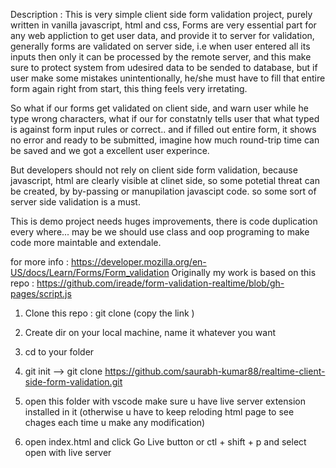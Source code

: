 Description : This is very simple client side form validation project, purely written in vanilla javascript, html and css, Forms are very essential part for any web appliction to get user data, and provide it to server
for validation, generally forms are validated on server side, i.e when user entered all its inputs then only it can be processed by the remote server, and this make sure to protect system from udesired data to be sended to database, but if user make some mistakes unintentionally, he/she must have to fill that entire form again right from start, this thing feels very irretating.

So what if our forms get validated on client side, and warn user while he type wrong characters, what if our
for constatnly tells user that what typed is against form input rules or correct.. and if filled out entire form,
it shows no error and ready to be submitted, imagine how much round-trip time can be saved and we got a excellent
user experince.

But developers should not rely on client side form validation, because javascript, html are clearly visible at clinet side, so some potetial threat can be created, by by-passing or manupilation javascipt code.
so some sort of server side validation is a must.

This is demo project needs huges improvements, there is code duplication every where... may be we should use class and oop programing to make code more maintable and extendale.

for more info : https://developer.mozilla.org/en-US/docs/Learn/Forms/Form_validation
Originally my work is based on this repo : https://github.com/ireade/form-validation-realtime/blob/gh-pages/script.js

1. Clone this repo : git clone (copy the link )

2. Create dir on your local machine, name it whatever you want

3. cd to your folder

4. git init --> git clone https://github.com/saurabh-kumar88/realtime-client-side-form-validation.git

5. open this folder with vscode make sure u have live server extension installed in it (otherwise u have to keep reloding html page to see chages each time u make any modification)

6. open index.html and click Go Live button or ctl + shift + p and select open with live server
